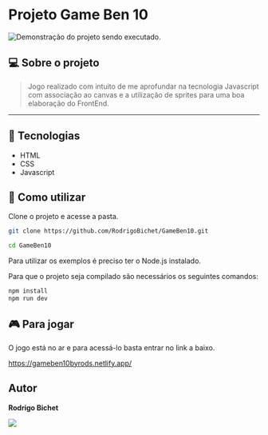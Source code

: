 # Projeto Game Ben 10

<img src="./assets/projetogif.gif" alt="Demonstração do projeto sendo executado.">

## 💻 Sobre o projeto

> Jogo realizado com intuito de me aprofundar na tecnologia Javascript com associação ao canvas e a utilização de sprites para uma boa elaboração do FrontEnd.

<hr>

## 🧪 Tecnologias

-   HTML
-   CSS
-   Javascript

## 🚀 Como utilizar

Clone o projeto e acesse a pasta.

```bash
git clone https://github.com/RodrigoBichet/GameBen10.git

cd GameBen10

```

Para utilizar os exemplos é preciso ter o Node.js instalado.

Para que o projeto seja compilado são necessários os seguintes comandos:

```bash
npm install
npm run dev
```

## 🎮 Para jogar

O jogo está no ar e para acessá-lo basta entrar no link a baixo.

https://gameben10byrods.netlify.app/

## Autor

<strong> Rodrigo Bichet </strong>
<br>

<a href="https://www.linkedin.com/in/rodrigobichet/" target="_blank"><img src="https://img.shields.io/badge/Linkedin-blue?style=for-the-badge&logo=Linkedin"></a>

